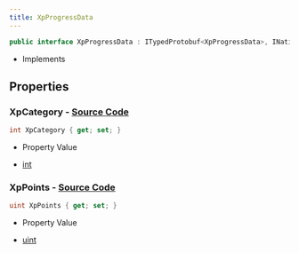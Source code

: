 ```yaml
---
title: XpProgressData
---
```


```csharp
public interface XpProgressData : ITypedProtobuf<XpProgressData>, INativeHandle
```

- Implements

## Properties

### **XpCategory** - [Source Code](https://github.com/swiftly-solution/swiftlys2/blob/main/managed/src/SwiftlyS2.Generated/Protobufs/Interfaces/XpProgressData.cs#L16)

```csharp
int XpCategory { get; set; }
```

- Property Value

- [int](https://learn.microsoft.com/dotnet/api/system.int32)

### **XpPoints** - [Source Code](https://github.com/swiftly-solution/swiftlys2/blob/main/managed/src/SwiftlyS2.Generated/Protobufs/Interfaces/XpProgressData.cs#L13)

```csharp
uint XpPoints { get; set; }
```

- Property Value

- [uint](https://learn.microsoft.com/dotnet/api/system.uint32)

